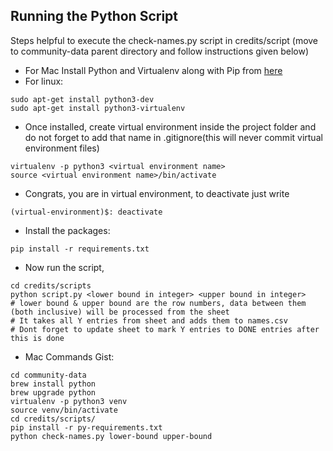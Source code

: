 ## Running the Python Script

Steps helpful to execute the check-names.py script in credits/script (move to community-data parent directory and follow instructions given below)

* For Mac Install Python and Virtualenv along with Pip from [here](http://sourabhbajaj.com/mac-setup/Python/)
* For linux:
```
sudo apt-get install python3-dev
sudo apt-get install python3-virtualenv
```
* Once installed, create virtual environment inside the project folder and do not forget to add that name in .gitignore(this will never commit virtual environment files)
```
virtualenv -p python3 <virtual environment name>
source <virtual environment name>/bin/activate
```
* Congrats, you are in virtual environment, to deactivate just write
```
(virtual-environment)$: deactivate
```
* Install the packages:
```
pip install -r requirements.txt
```
* Now run the script,
```
cd credits/scripts
python script.py <lower bound in integer> <upper bound in integer>
# lower bound & upper bound are the row numbers, data between them (both inclusive) will be processed from the sheet
# It takes all Y entries from sheet and adds them to names.csv
# Dont forget to update sheet to mark Y entries to DONE entries after this is done
```
* Mac Commands Gist:
```
cd community-data
brew install python
brew upgrade python
virtualenv -p python3 venv
source venv/bin/activate
cd credits/scripts/
pip install -r py-requirements.txt
python check-names.py lower-bound upper-bound
```
